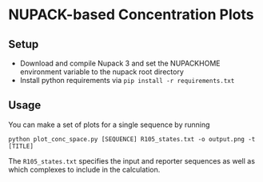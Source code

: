 # NUPACK-based Concentration Plots

## Setup

* Download and compile Nupack 3 and set the NUPACKHOME environment variable to the nupack root directory
* Install python requirements via `pip install -r requirements.txt`

## Usage

You can make a set of plots for a single sequence by running

```python plot_conc_space.py [SEQUENCE] R105_states.txt -o output.png -t [TITLE]```

The `R105_states.txt` specifies the input and reporter sequences as well as which complexes to include in the calculation.
